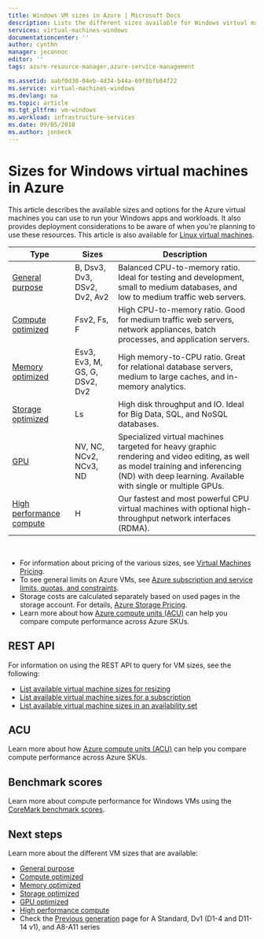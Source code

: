 ```yaml
---
title: Windows VM sizes in Azure | Microsoft Docs
description: Lists the different sizes available for Windows virtual machines in Azure.
services: virtual-machines-windows
documentationcenter: ''
author: cynthn
manager: jeconnoc
editor: ''
tags: azure-resource-manager,azure-service-management

ms.assetid: aabf0d30-04eb-4d34-b44a-69f8bfb84f22
ms.service: virtual-machines-windows
ms.devlang: na
ms.topic: article
ms.tgt_pltfrm: vm-windows
ms.workload: infrastructure-services
ms.date: 09/05/2018
ms.author: jonbeck
---
```


# Sizes for Windows virtual machines in Azure

This article describes the available sizes and options for the Azure virtual machines you can use to run your Windows apps and workloads. It also provides deployment considerations to be aware of when you're planning to use these resources.  This article is also available for [Linux virtual machines](../linux/sizes.md?toc=%2fazure%2fvirtual-machines%2flinux%2ftoc.json).


| Type                     | Sizes           |    Description       |
|--------------------------|-------------------|------------------------------------------------------------------------------------------------------------------------------------|
| [General purpose](sizes-general.md)          | B, Dsv3, Dv3, DSv2, Dv2, Av2 | Balanced CPU-to-memory ratio. Ideal for testing and development, small to medium databases, and low to medium traffic web servers. |
| [Compute optimized](sizes-compute.md)        | Fsv2, Fs, F             | High CPU-to-memory ratio. Good for medium traffic web servers, network appliances, batch processes, and application servers.        |
| [Memory optimized](../virtual-machines-windows-sizes-memory.md)         | Esv3, Ev3, M, GS, G, DSv2, Dv2  | High memory-to-CPU ratio. Great for relational database servers, medium to large caches, and in-memory analytics.                 |
| [Storage optimized](../virtual-machines-windows-sizes-storage.md)        | Ls                | High disk throughput and IO. Ideal for Big Data, SQL, and NoSQL databases.                                                         |
| [GPU](sizes-gpu.md)            | NV, NC, NCv2, NCv3, ND            | Specialized virtual machines targeted for heavy graphic rendering and video editing, as well as model training and inferencing (ND) with deep learning. Available with single or multiple GPUs.       |
| [High performance compute](sizes-hpc.md) | H       | Our fastest and most powerful CPU virtual machines with optional high-throughput network interfaces (RDMA). 


<br> 

- For information about pricing of the various sizes, see [Virtual Machines Pricing](https://azure.microsoft.com/pricing/details/virtual-machines/#Windows). 
- To see general limits on Azure VMs, see [Azure subscription and service limits, quotas, and constraints](../../azure-subscription-service-limits.md).
- Storage costs are calculated separately based on used pages in the storage account. For details, [Azure Storage Pricing](https://azure.microsoft.com/pricing/details/storage/).
- Learn more about how [Azure compute units (ACU)](acu.md) can help you compare compute performance across Azure SKUs.


## REST API

For information on using the REST API to query for VM sizes, see the following:

- [List available virtual machine sizes for resizing](https://docs.microsoft.com/rest/api/compute/virtualmachines/listavailablesizes)
- [List available virtual machine sizes for a subscription](https://docs.microsoft.com/rest/api/compute/virtualmachinesizes/list)
- [List available virtual machine sizes in an availability set](https://docs.microsoft.com/rest/api/compute/availabilitysets/listavailablesizes)

## ACU

Learn more about how [Azure compute units (ACU)](acu.md) can help you compare compute performance across Azure SKUs.

## Benchmark scores

Learn more about compute performance for Windows VMs using the [CoreMark benchmark scores](compute-benchmark-scores.md).

## Next steps

Learn more about the different VM sizes that are available:
- [General purpose](sizes-general.md)
- [Compute optimized](sizes-compute.md)
- [Memory optimized](../virtual-machines-windows-sizes-memory.md)
- [Storage optimized](../virtual-machines-windows-sizes-storage.md)
- [GPU optimized](sizes-gpu.md)
- [High performance compute](sizes-hpc.md)
- Check the [Previous generation](sizes-previous-gen.md) page for A Standard, Dv1 (D1-4 and D11-14 v1), and A8-A11 series




